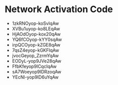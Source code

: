 # Network Activation Code
* 1zkRNOyop-koSvIqAw
* XVBu1uyop-ko8LEqAw
* HjAOdOyop-kox20qAw
* YQ6fCOyop-kYY0sqAw
* irpQCOyop-kZGE8qAw
* 7qsZ4eyop-kGKFIqAw
* jvocGeyop_ZzrmYqAw
* EODyL-yop9JVe28qAw
* FfbKfeyop9ICqcIqAw
* sA7Woeyop9IDRzoqAw
* YEcNl-yop9ID6uYqAw